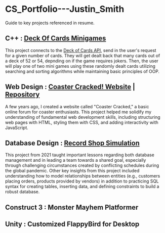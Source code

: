 # CS_Portfolio---Justin_Smith
Guide to key projects referenced in resume.

## C++ : [Deck Of Cards Minigames](https://github.com/jtsmith7248/Deck-Of-Cards-Game_ITCS-2550-Final)
  This project connects to the [Deck of Cards API](https://www.deckofcardsapi.com/), send in the user's request for a given number of cards. They will get dealt back that many cards out of a deck of 52 or 54, depnding on if the game requires jokers. Then, the user will play one of two mini games using these randomly dealt cards utilizing searching and sorting algorithms while maintaining basic principles of OOP. 


## Web Design : [Coaster Cracked! Website](https://jtsmith7248.github.io/CoasterCrackedWebsite/) | [Repository](https://github.com/jtsmith7248/CoasterCrackedWebsite/)
  A few years ago, I created a website called "Coaster Cracked," a basic online forum for coaster enthusiasts. This project helped me solidify my understanding of fundamental web development skills, including structuring web pages with HTML, styling them with CSS, and adding interactivity with JavaScript.

## Database Design : [Record Shop Simulation](https://github.com/jtsmith7248/RecordShop)
  This project from 2021 taught important lessons regarding both database management and in leading a team towards a shared goal, especially through challenging circumstances created by conflicting schedules during the global pandemic. Other key insights from this project included understanding how to model relationships between entities (e.g., customers placing orders, products provided by vendors) in addition to practicing SQL syntax for creating tables, inserting data, and defining constraints to build a robust database.

## Construct 3 : Monster Mayhem Platformer 


## Unity : Customized FlappyBird for Desktop

